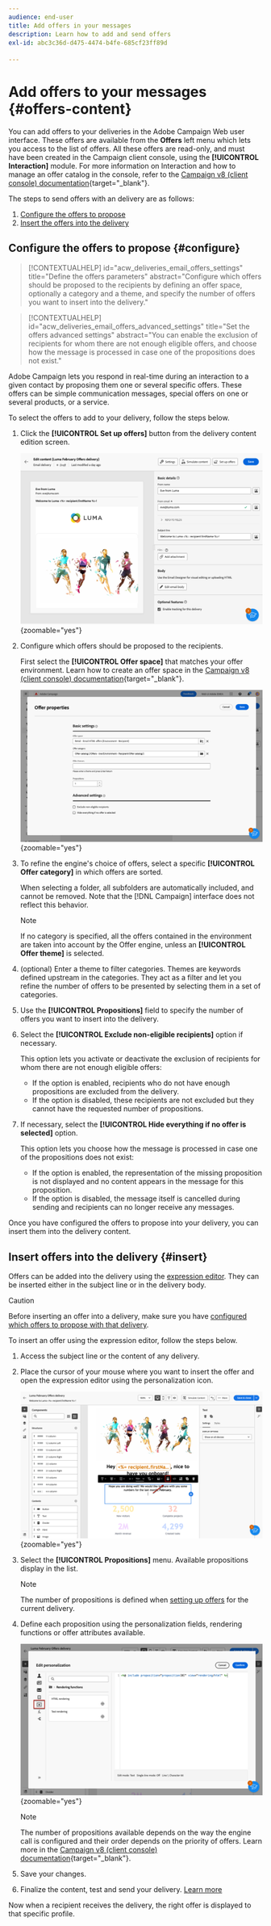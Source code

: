 ```yaml
---
audience: end-user
title: Add offers in your messages
description: Learn how to add and send offers
exl-id: abc3c36d-d475-4474-b4fe-685cf23ff89d

---
```


# Add offers to your messages {#offers-content}

You can add offers to your deliveries in the Adobe Campaign Web user interface. These offers are available from the **Offers** left menu which lets you access to the list of offers. All these offers are read-only, and must have been created in the Campaign client console, using the **[!UICONTROL Interaction]** module. For more information on Interaction and how to manage an offer catalog in the console, refer to the [Campaign v8 (client console) documentation](https://experienceleague.adobe.com/docs/campaign/campaign-v8/offers/interaction.html){target="_blank"}.


The steps to send offers with an delivery are as follows:

1. [Configure the offers to propose](#configure)
1. [Insert the offers into the delivery](#insert)

## Configure the offers to propose {#configure}

>[!CONTEXTUALHELP]
>id="acw_deliveries_email_offers_settings"
>title="Define the offers parameters"
>abstract="Configure which offers should be proposed to the recipients by defining an offer space, optionally a category and a theme, and specify the number of offers you want to insert into the delivery."

>[!CONTEXTUALHELP]
>id="acw_deliveries_email_offers_advanced_settings"
>title="Set the offers advanced settings"
>abstract="You can enable the exclusion of recipients for whom there are not enough eligible offers, and choose how the message is processed in case one of the propositions does not exist."

Adobe Campaign lets you respond in real-time during an interaction to a given contact by proposing them one or several specific offers. These offers can be simple communication messages, special offers on one or several products, or a service.

To select the offers to add to your delivery, follow the steps below.

1. Click the **[!UICONTROL Set up offers]** button from the delivery content edition screen.

    ![](assets/offer-setup.png){zoomable="yes"}

1. Configure which offers should be proposed to the recipients.

    First select the **[!UICONTROL Offer space]** that matches your offer environment. Learn how to create an offer space in the [Campaign v8 (client console) documentation](https://experienceleague.adobe.com/docs/campaign/campaign-v8/offers/interaction-settings/interaction-offer-spaces.html){target="_blank"}.

    ![](assets/offer-create-content.png){zoomable="yes"}

1. To refine the engine's choice of offers, select a specific **[!UICONTROL Offer category]** in which offers are sorted.

    When selecting a folder, all subfolders are automatically included, and cannot be removed. Note that the [!DNL Campaign] interface does not reflect this behavior.

    >[!NOTE]
    >
    >If no category is specified, all the offers contained in the environment are taken into account by the Offer engine, unless an **[!UICONTROL Offer theme]** is selected.

1. (optional) Enter a theme to filter categories. Themes are keywords defined upstream in the categories. They act as a filter and let you refine the number of offers to be presented by selecting them in a set of categories. 

1. Use the **[!UICONTROL Propositions]** field to specify the number of offers you want to insert into the delivery.

1. Select the **[!UICONTROL Exclude non-eligible recipients]** option if necessary.

    This option lets you activate or deactivate the exclusion of recipients for whom there are not enough eligible offers:
    
    * If the option is enabled, recipients who do not have enough propositions are excluded from the delivery.
    * If the option is disabled, these recipients are not excluded but they cannot have the requested number of propositions.

1. If necessary, select the **[!UICONTROL Hide everything if no offer is selected]** option.

    This option lets you choose how the message is processed in case one of the propositions does not exist:
    
    * If the option is enabled, the representation of the missing proposition is not displayed and no content appears in the message for this proposition.
    * If the option is disabled, the message itself is cancelled during sending and recipients can no longer receive any messages.

Once you have configured the offers to propose into your delivery, you can insert them into the delivery content.

## Insert offers into the delivery {#insert}

Offers can be added into the delivery using the [expression editor](../personalization/gs-personalization.md#access). They can be inserted either in the subject line or in the delivery body.

>[!CAUTION]
>
>Before inserting an offer into a delivery, make sure you have [configured which offers to propose with that delivery](#configure).

To insert an offer using the expression editor, follow the steps below.

1. Access the subject line or the content of any delivery.

1. Place the cursor of your mouse where you want to insert the offer and open the expression editor using the personalization icon.

    ![](assets/offer-insert-perso-icon.png){zoomable="yes"}

1. Select the **[!UICONTROL Propositions]** menu. Available propositions display in the list.

    >[!NOTE]
    >
    >The number of propositions is defined when [setting up offers](#configure) for the current delivery.

1. Define each proposition using the personalization fields, rendering functions or offer attributes available.

    ![](assets/offer-inserted.png){zoomable="yes"}

    >[!NOTE]
    >
    >The number of propositions available depends on the way the engine call is configured and their order depends on the priority of offers. Learn more in the [Campaign v8 (client console) documentation](https://experienceleague.adobe.com/docs/campaign/campaign-v8/offers/interaction-best-practices.html){target="_blank"}.

1. Save your changes.

1. Finalize the content, test and send your delivery. [Learn more](gs-messages.md)

Now when a recipient receives the delivery, the right offer is displayed to that specific profile.
